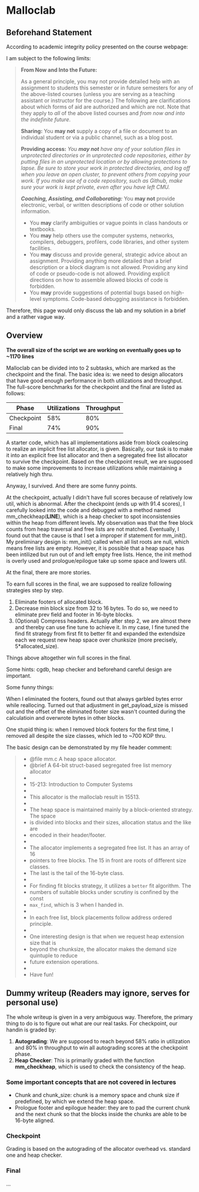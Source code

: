 # Malloclab

## Beforehand Statement

According to academic integrity policy presented on the course webpage:

I am subject to the following limits:

> **From Now and Into the Future:**
>
> As a general principle, you may not provide detailed help with an assignment to students this semester or in future semesters for any of the above-listed courses (unless you are serving as a teaching assistant or instructor for the course.) The following are clarifications about which forms of aid are authorized and which are not. Note that they apply to *all* of the above listed courses and *from now and into the indefinite future*.
>
> **Sharing:** You **may not** supply a copy of a file or document to an individual student or via a public channel, such as a blog post.
>
> **Providing access:** *You **may not** have any of your solution files in unprotected directories or in unprotected code repositories, either by putting files in an unprotected location or by allowing protections to lapse. Be sure to store your work in protected directories, and log off when you leave an open cluster, to prevent others from copying your work. If you make use of a code repository, such as Github, make sure your work is kept private, even after you have left CMU.*
>
> ***Coaching, Assisting, and Collaborating:*** You **may not** provide electronic, verbal, or written descriptions of code or other solution information.
>
> - You **may** clarify ambiguities or vague points in class handouts or textbooks.
> - You **may** help others use the computer systems, networks, compilers, debuggers, profilers, code libraries, and other system facilities.
> - You **may** discuss and provide general, strategic advice about an assignment. Providing anything more detailed than a brief description or a block diagram is not allowed. Providing any kind of code or pseudo-code is not allowed. Providing explicit directions on how to assemble allowed blocks of code is forbidden.
> - You **may** provide suggestions of potential bugs based on high-level symptoms. Code-based debugging assistance is forbidden.

Therefore, this page would only discuss the lab and my solution in a brief and a rather vague way.

## Overview

**The overall size of the script we are working on eventually goes up to ~1170 lines**

Malloclab can be divided into to 2 subtasks, which are marked as the checkpoint and the final. The basic idea is: we need to design allocators that have good enough performance in both utilizations and throughput. The full-score benchmarks for the checkpoint and the final are listed as follows:

| Phase      | Utilizations | Throughput |
| ---------- | ------------ | ---------- |
| Checkpoint | 58%          | 80%        |
| Final      | 74%          | 90%        |

A starter code, which has all implementations aside from block coalescing to realize an implicit free list allocator, is given. Basically, our task is to make it into an explicit free list allocator and then a segregated free list allocator to survive the checkpoint. Based on the checkpoint result, we are supposed to make some improvements to increase utilizations while maintaining a relatively high thru.

Anyway, I survived. And there are some funny points.

At the checkpoint, actually I didn't have full scores because of relatively low util, which is abnormal. After the checkpoint (ends up with 91.4 scores), I carefully looked into the code and debugged with a method named mm_checkheap(__LINE__), which is a heap checker to spot inconsistensies within the heap from different levels. My observation was that the free block counts from heap traversal and free lists are not matched. Eventually, I found out that the cause is that I set a improper if statement for mm_init(). My preliminary design is: mm_init() called when all list roots are null, which means free lists are empty. However, it is possible that a heap space has been intilized but run out of and left empty free lists. Hence, the init method is overly used and prologue/epilogue take up some space and lowers util.

At the final, there are more stories.

To earn full scores in the final, we are supposed to realize following strategies step by step.

1. Eliminate footers of allocated block.
2. Decrease min block size from 32 to 16 bytes. To do so, we need to eliminate prev field and footer in 16-byte blocks.
3. (Optional) Compress headers. Actually after step 2, we are almost there and thereby can use fine tune to achieve it. In my case, I fine tuned the find fit strategy from first fit to better fit and expanded the extendsize each we request new heap space over chunksize (more precisely, 5*allocated_size).

Things above altogether win full scores in the final.

Some hints: cgdb, heap checker and beforehand careful design are important.

Some funny things:

When I eliminated the footers, found out that always garbled bytes error while reallocing. Turned out that adjustment in get_payload_size is missed out and the offset of the eliminated footer size wasn't counted during the calculatioin and overwrote bytes in other blocks.

One stupid thing is: when I removed block footers for the first time, I removed all despite the size classes, which led to ~700 KOP thru.

The basic design can be demonstrated by my file header comment:

> - @file mm.c A heap space allocator.
> - @brief A 64-bit struct-based segregated free list memory allocator
> - 
> - 15-213: Introduction to Computer Systems
> - 
> - This allocator is the malloclab result in 15513.
> - 
> - The heap space is maintained mainly by a block-oriented strategy. The space
> - is divided into blocks and their sizes, allocation status and the like are
> - encoded in their header/footer.
> - 
> - The allocator implements a segregated free list. It has an array of 16
> - pointers to free blocks. The 15 in front are roots of different size classes.
> - The last is the tail of the 16-byte class.
> - 
> - For finding fit blocks strategy, it utilizes a `better` fit algorithm. The
> - numbers of suitable blocks under scrutiny is confined by the const
> - `max_find`, which is 3 when I handed in.
> - 
> - In each free list, block placements follow address ordered principle.
> - 
> - One interesting design is that when we request heap extension size that is
> - beyond the chunksize, the allocator makes the demand size quintuple to reduce
> - future extension operations.
> - 
> - Have fun!

## Dummy writeup (Readers may ignore, serves for personal use)

The whole writeup is given in a very ambiguous way. Therefore, the primary thing to do is to figure out what are our real tasks. For checkpoint, our handin is graded by:

1. **Autograding**: We are supposed to reach beyond 58% ratio in utilization and 80% in throughput to win all autograding scores at the checkpoint phase.
2. **Heap Checker**: This is primarily graded with the function **mm_checkheap**, which is used to check the consistency of the heap.

### Some important concepts that are not covered in lectures

- Chunk and chunk_size: chunk is a memory space and chunk size if predefined, by which we extend the heap space.
- Prologue footer and epilogue header: they are to pad the current chunk and the next chunk so that the blocks inside the chunks are able to be 16-byte aligned.

### Checkpoint

Grading is based on the autograding of the allocator overhead vs. standard one and heap checker.

### Final

...